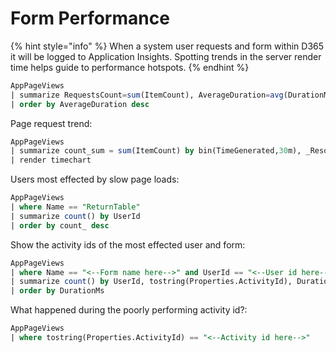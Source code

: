 # Form Performance

{% hint style="info" %}
When a system user requests and form within D365 it will be logged to Application Insights. Spotting trends in the server render time helps guide to performance hotspots.
{% endhint %}

```sql
AppPageViews
| summarize RequestsCount=sum(ItemCount), AverageDuration=avg(DurationMs), percentiles(DurationMs, 50, 95, 99) by Name
| order by AverageDuration desc 
```

Page request trend:

```sql
AppPageViews
| summarize count_sum = sum(ItemCount) by bin(TimeGenerated,30m), _ResourceId
| render timechart
```

Users most effected by slow page loads:

```sql
AppPageViews
| where Name == "ReturnTable"
| summarize count() by UserId
| order by count_ desc 
```

Show the activity ids of the most effected user and form:

```sql
AppPageViews
| where Name == "<--Form name here-->" and UserId == "<--User id here-->"
| summarize count() by UserId, tostring(Properties.ActivityId), DurationMs
| order by DurationMs
```

What happened during the poorly performing activity id?:

```sql
AppPageViews
| where tostring(Properties.ActivityId) == "<--Activity id here-->"
```

